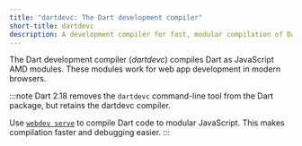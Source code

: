```yaml
---
title: "dartdevc: The Dart development compiler"
short-title: dartdevc
description: A development compiler for fast, modular compilation of Dart code to JavaScript.
---
```


The Dart development compiler (_dartdevc_)
compiles Dart as JavaScript AMD modules. These modules
work for web app development in modern browsers.

:::note
Dart 2.18 removes the `dartdevc` command-line tool from the Dart
package, but retains the dartdevc compiler.

Use [`webdev serve`](/tools/webdev#serve) to compile Dart code
to modular JavaScript. This makes compilation faster and debugging easier.
:::

